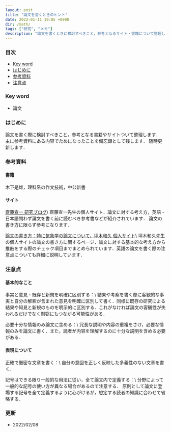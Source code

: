 ```yaml
---
layout: post
title: "論文を書くときのヒント"
date: 2022-01-11 19:05 +0900
dir: /math/
tags: ["研究", "メモ"]
description: "論文を書くときに検討すべきこと，参考となるサイト・書籍について整理します．随時更新します．"
---
```


### 目次
- [Key word](#key-word)
- [はじめに](#はじめに)
- [参考資料](#参考資料)
- [注意点](#注意点)

### Key word
- 論文

### はじめに
論文を書く際に検討すべきこと，参考となる書籍やサイトついて整理します．
主に参考資料にある内容でためになったことを備忘録として残します．
随時更新します．

### 参考資料
#### 書籍
木下是雄，理科系の作文技術，中公新書

#### サイト
[齋藤宣一 研究ブログ](https://researchmap.jp/read0080052/研究ブログ)\\
齋藤宣一先生の個人サイト．論文に対する考え方，英語・日本語問わず論文を書く前に読むべき参考書などが紹介されています．
論文の書き方に限らず参考になります．

[論文の書き方：特に気象学の論文について，坪木和久 個人サイト](http://www.rain.hyarc.nagoya-u.ac.jp/~tsuboki/ronbun/index_ronbun.html)\\
坪木和久先生の個人サイトの論文の書き方に関するページ．論文に対する基本的な考え方から推敲をする際のチェック項目までまとめられています．英語の論文を書く際の注意点についても詳細に説明しています．

### 注意点
#### 基本的なこと
事実と意見・既存と新規を明確に区別する：\\
結果や考察を書く際に客観的な事実と自分の解釈が含まれた意見を明確に区別して書く．同様に既存の研究による結果や知見と新規のものを明示的に区別する．これがなければ論文の客観性が失われるだけでなく剽窃にもつながる可能性がある．

必要十分な情報のみ論文に含める：\\
冗長な説明や内容の重複をさけ，必要な情報のみを論文に書く．また，読者が内容を理解するのに十分な説明を含める必要がある．

<!-- - 論文，特にイントロは短い方が良い． -->

#### 表現について
正確で厳密な文章を書く：\\
自分の意図を正しく反映した多義性のない文章を書く．

記号はできる限り一般的な用法に従い，全て論文内で定義する：\\
分野によって一般的な記号の使い方が異なる場合があるので注意する．
原則として論文に登場する記号を全て定義するように心がけるが，想定する読者の知識に合わせて省略する．

<!-- 数学的表現について -->

<!-- #### 構成について
- 研究背景，動機・目的，解析方法，結果 -->

### 更新
- 2022/02/08
